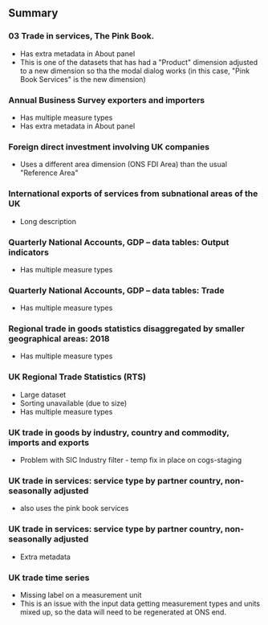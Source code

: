 ## Summary

### 03 Trade in services, The Pink Book.

- Has extra metadata in About panel
- This is one of the datasets that has had a "Product" dimension adjusted to a new dimension so tha the modal dialog works (in this case, "Pink Book Services" is the new dimension)

### Annual Business Survey exporters and importers

- Has multiple measure types
- Has extra metadata in About panel

### Foreign direct investment involving UK companies

- Uses a different area dimension (ONS FDI Area) than the usual "Reference Area"

### International exports of services from subnational areas of the UK

- Long description

### Quarterly National Accounts, GDP – data tables: Output indicators

- Has multiple measure types

### Quarterly National Accounts, GDP – data tables: Trade

- Has multiple measure types

### Regional trade in goods statistics disaggregated by smaller geographical areas: 2018

- Has multiple measure types

### UK Regional Trade Statistics (RTS)

- Large dataset
- Sorting unavailable (due to size)
- Has multiple measure types

### UK trade in goods by industry, country and commodity, imports and exports

- Problem with SIC Industry filter - temp fix in place on cogs-staging

### UK trade in services: service type by partner country, non-seasonally adjusted

- also uses the pink book services 

### UK trade in services: service type by partner country, non-seasonally adjusted

- Extra metadata 

### UK trade time series

- Missing label on a measurement unit
- This is an issue with the input data getting measurement types and units mixed up, so the data will need to be regenerated at ONS end.


